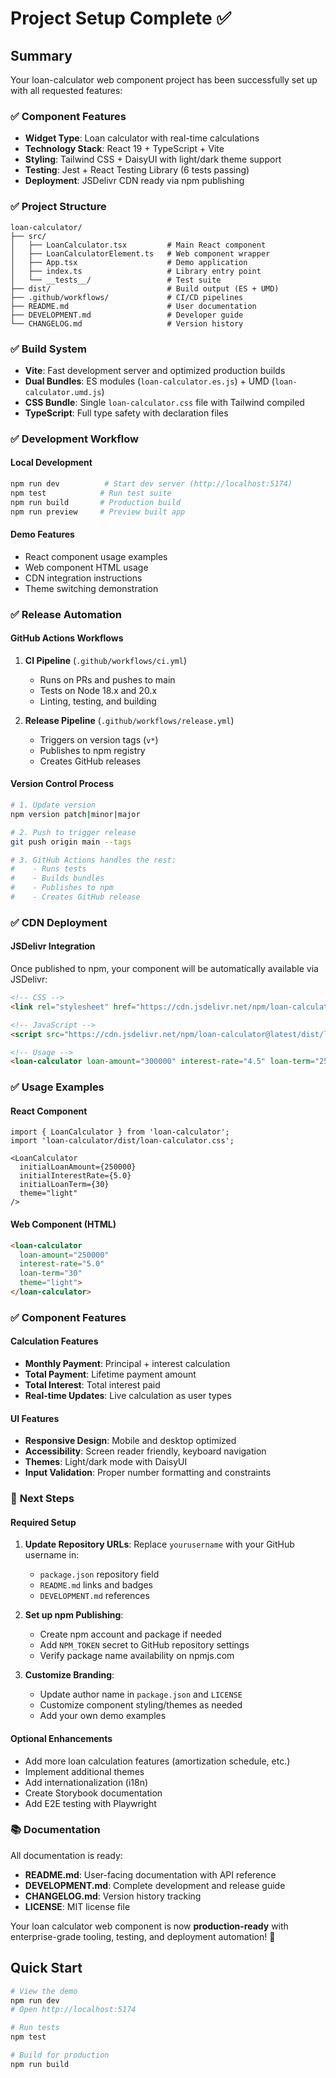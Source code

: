 # Project Setup Complete ✅

## Summary

Your loan-calculator web component project has been successfully set up with all requested features:

### ✅ **Component Features**
- **Widget Type**: Loan calculator with real-time calculations
- **Technology Stack**: React 19 + TypeScript + Vite
- **Styling**: Tailwind CSS + DaisyUI with light/dark theme support
- **Testing**: Jest + React Testing Library (6 tests passing)
- **Deployment**: JSDelivr CDN ready via npm publishing

### ✅ **Project Structure**
```
loan-calculator/
├── src/
│   ├── LoanCalculator.tsx         # Main React component
│   ├── LoanCalculatorElement.ts   # Web component wrapper
│   ├── App.tsx                    # Demo application
│   ├── index.ts                   # Library entry point
│   └── __tests__/                 # Test suite
├── dist/                          # Build output (ES + UMD)
├── .github/workflows/             # CI/CD pipelines
├── README.md                      # User documentation
├── DEVELOPMENT.md                 # Developer guide
└── CHANGELOG.md                   # Version history
```

### ✅ **Build System**
- **Vite**: Fast development server and optimized production builds
- **Dual Bundles**: ES modules (`loan-calculator.es.js`) + UMD (`loan-calculator.umd.js`)
- **CSS Bundle**: Single `loan-calculator.css` file with Tailwind compiled
- **TypeScript**: Full type safety with declaration files

### ✅ **Development Workflow**

#### Local Development
```bash
npm run dev          # Start dev server (http://localhost:5174)
npm test            # Run test suite
npm run build       # Production build
npm run preview     # Preview built app
```

#### Demo Features
- React component usage examples
- Web component HTML usage
- CDN integration instructions
- Theme switching demonstration

### ✅ **Release Automation**

#### GitHub Actions Workflows
1. **CI Pipeline** (`.github/workflows/ci.yml`)
   - Runs on PRs and pushes to main
   - Tests on Node 18.x and 20.x
   - Linting, testing, and building

2. **Release Pipeline** (`.github/workflows/release.yml`)
   - Triggers on version tags (`v*`)
   - Publishes to npm registry
   - Creates GitHub releases

#### Version Control Process
```bash
# 1. Update version
npm version patch|minor|major

# 2. Push to trigger release
git push origin main --tags

# 3. GitHub Actions handles the rest:
#    - Runs tests
#    - Builds bundles
#    - Publishes to npm
#    - Creates GitHub release
```

### ✅ **CDN Deployment**

#### JSDelivr Integration
Once published to npm, your component will be automatically available via JSDelivr:

```html
<!-- CSS -->
<link rel="stylesheet" href="https://cdn.jsdelivr.net/npm/loan-calculator@latest/dist/loan-calculator.css">

<!-- JavaScript -->
<script src="https://cdn.jsdelivr.net/npm/loan-calculator@latest/dist/loan-calculator.umd.js"></script>

<!-- Usage -->
<loan-calculator loan-amount="300000" interest-rate="4.5" loan-term="25" theme="dark"></loan-calculator>
```

### ✅ **Usage Examples**

#### React Component
```tsx
import { LoanCalculator } from 'loan-calculator';
import 'loan-calculator/dist/loan-calculator.css';

<LoanCalculator
  initialLoanAmount={250000}
  initialInterestRate={5.0}
  initialLoanTerm={30}
  theme="light"
/>
```

#### Web Component (HTML)
```html
<loan-calculator
  loan-amount="250000"
  interest-rate="5.0"
  loan-term="30"
  theme="light">
</loan-calculator>
```

### ✅ **Component Features**

#### Calculation Features
- **Monthly Payment**: Principal + interest calculation
- **Total Payment**: Lifetime payment amount
- **Total Interest**: Total interest paid
- **Real-time Updates**: Live calculation as user types

#### UI Features
- **Responsive Design**: Mobile and desktop optimized
- **Accessibility**: Screen reader friendly, keyboard navigation
- **Themes**: Light/dark mode with DaisyUI
- **Input Validation**: Proper number formatting and constraints

### 🚀 **Next Steps**

#### Required Setup
1. **Update Repository URLs**: Replace `yourusername` with your GitHub username in:
   - `package.json` repository field
   - `README.md` links and badges
   - `DEVELOPMENT.md` references

2. **Set up npm Publishing**:
   - Create npm account and package if needed
   - Add `NPM_TOKEN` secret to GitHub repository settings
   - Verify package name availability on npmjs.com

3. **Customize Branding**:
   - Update author name in `package.json` and `LICENSE`
   - Customize component styling/themes as needed
   - Add your own demo examples

#### Optional Enhancements
- Add more loan calculation features (amortization schedule, etc.)
- Implement additional themes
- Add internationalization (i18n)
- Create Storybook documentation
- Add E2E testing with Playwright

### 📚 **Documentation**

All documentation is ready:
- **README.md**: User-facing documentation with API reference
- **DEVELOPMENT.md**: Complete development and release guide
- **CHANGELOG.md**: Version history tracking
- **LICENSE**: MIT license file

Your loan calculator web component is now **production-ready** with enterprise-grade tooling, testing, and deployment automation! 🎉

## Quick Start

```bash
# View the demo
npm run dev
# Open http://localhost:5174

# Run tests
npm test

# Build for production
npm run build
```
